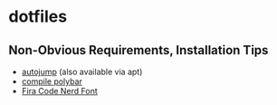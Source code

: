 # dotfiles

## Non-Obvious Requirements, Installation Tips

- [autojump](https://github.com/wting/autojump) (also available via apt)
- [compile polybar](https://gist.github.com/kuznero/f4e983c708cd2bdcadc97be695baacf8)
- [Fira Code Nerd Font](https://github.com/ryanoasis/nerd-fonts)